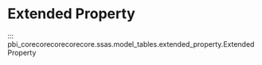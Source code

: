 # Extended Property


::: pbi_corecorecorecorecore.ssas.model_tables.extended_property.ExtendedProperty